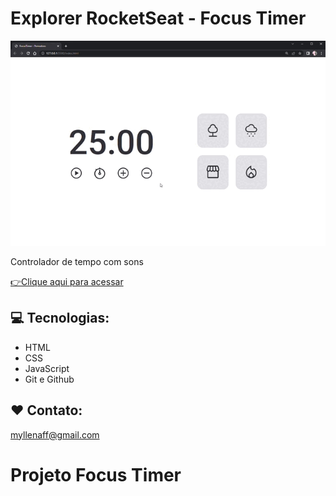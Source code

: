 # Explorer RocketSeat - Focus Timer 

![preview](.github/preview.gif)


Controlador de tempo com sons

[👉Clique aqui para acessar](https://myllenaff.github.io/FocusTimer_desafio01/)

## 💻 Tecnologias:

- HTML
- CSS
- JavaScript
- Git e Github

## ❤ Contato:

myllenaff@gmail.com
# Projeto Focus Timer